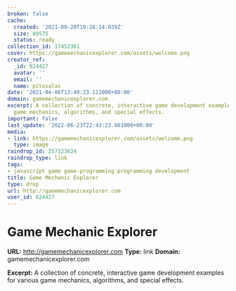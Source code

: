 ```yaml
---
broken: false
cache:
  created: '2021-09-20T19:28:14.039Z'
  size: 80575
  status: ready
collection_id: 17452361
cover: https://gamemechanicexplorer.com/assets/welcome.png
creator_ref:
  _id: 624427
  avatar: ''
  email: ''
  name: pitosalas
date: '2021-04-06T13:40:23.111000+00:00'
domain: gamemechanicexplorer.com
excerpt: A collection of concrete, interactive game development examples for various
  game mechanics, algorithms, and special effects.
important: false
last_update: '2022-06-23T22:43:23.861000+00:00'
media:
- link: https://gamemechanicexplorer.com/assets/welcome.png
  type: image
raindrop_id: 257323024
raindrop_type: link
tags:
- javascript game game-programming programming development
title: Game Mechanic Explorer
type: drop
url: http://gamemechanicexplorer.com
user_id: 624427
---
```


# Game Mechanic Explorer

**URL:** http://gamemechanicexplorer.com
**Type:** link
**Domain:** gamemechanicexplorer.com

**Excerpt:** A collection of concrete, interactive game development examples for various game mechanics, algorithms, and special effects.
